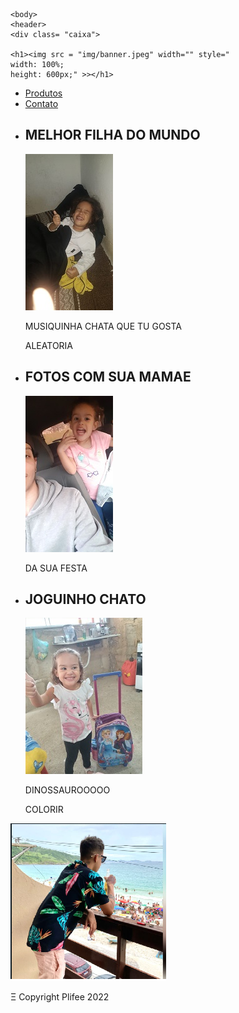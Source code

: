 
<html>
	<head>
		<meta charset = "UTF-8">
		<title> MELHOR FILHA DO MUNDO </title>
	<link rel="stylesheet" href="Produtos.css" >
	<link rel="stylesheet" href="reset.css" >
	</head>

	<body>
	<header>
	<div class= "caixa">

	<h1><img src = "img/banner.jpeg" width="" style="
    width: 100%;
    height: 600px;" >></h1>

<nav>
		<ul>
		<li><a href= "https://www.youtube.com/watch?v=vc3vqyftPyg"> Produtos</a></li>
		<li><a href="">Contato</a></li>
	</ul>
	</nav>
	</div>
	 </header>
<main>
	<ul class="produtos">

<li>
	<h2>MELHOR FILHA DO MUNDO</h2>
	<a href= "https://www.youtube.com/watch?v=-h2p-o1Tn-0"> <img src="img/logo1.jpeg"></a>
	<p class="produto-preco">MUSIQUINHA CHATA QUE TU GOSTA</p>
	<p class="produto-preco">ALEATORIA</p>
</li>
<li>
	<h2>FOTOS COM SUA MAMAE </h2>
	<a href= "https://youtu.be/j0pRJ3BA9Cg"><img src="img/logo2.jpeg"></a>
	<p class="produto-preco">DA SUA FESTA </p>

</li>
<li>
	<h2>JOGUINHO CHATO</h2>
	<a href= "https://www.colorir-online.com/colorir-dinossauros/tyrannosaurus/index.php"><img src="img/logo4.jpeg"></a>
	<p class="produto-preco">DINOSSAUROOOOO</p>
	<p>COLORIR</p>

</li>
</ul>
</main>	
<footer>
	<img src="img/viado.png">
	<p class: final>&Xi; Copyright Plifee 2022
</footer>
</body>
</html>
